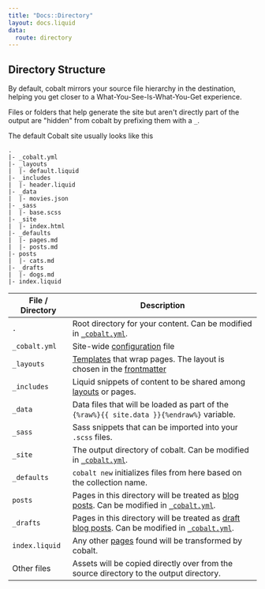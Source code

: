 ```yaml
---
title: "Docs::Directory"
layout: docs.liquid
data:
  route: directory
---
```

## Directory Structure

By default, cobalt mirrors your source file hierarchy in the destination,
helping you get closer to a What-You-See-Is-What-You-Get experience.

Files or folders that help generate the site but aren't directly part of the output
are "hidden" from cobalt by prefixing them with a `_`.

The default Cobalt site usually looks like this
```
.
|- _cobalt.yml
|- _layouts
|  |- default.liquid
|- _includes
|  |- header.liquid
|- _data
|  |- movies.json
|- _sass
|  |- base.scss
|- _site
|  |- index.html
|- _defaults
|  |- pages.md
|  |- posts.md
|- posts
|  |- cats.md
|- _drafts
|  |- dogs.md
|- index.liquid
```

File / Directory | Description
-----------------|------------
`.`              | Root directory for your content.  Can be modified in [`_cobalt.yml`](/docs/config.html).
`_cobalt.yml`    | Site-wide [configuration](/docs/config.html) file
`_layouts`       | [Templates](/docs/layouts.html) that wrap pages.  The layout is chosen in the [frontmatter](/docs/pages.html)
`_includes`      | Liquid snippets of content to be shared among [layouts](/docs/layouts.html) or pages.
`_data`          | Data files that will be loaded as part of the `{%raw%}{{ site.data }}{%endraw%}` variable.
`_sass`          | Sass snippets that can be imported into your `.scss` files.
`_site`          | The output directory of cobalt.  Can be modified in [`_cobalt.yml`](/docs/config.html).
`_defaults`      | `cobalt new` initializes files from here based on the collection name.
`posts`          | Pages in this directory will be treated as [blog posts](/docs/posts.html).  Can be modified in [`_cobalt.yml`](/docs/config.html).
`_drafts`        | Pages in this directory will be treated as [draft blog posts](/docs/posts.html).  Can be modified in [`_cobalt.yml`](/docs/config.html).
`index.liquid`   | Any other [pages](/docs/pages.html) found will be transformed by cobalt.
Other files      | Assets will be copied directly over from the source directory to the output directory.
